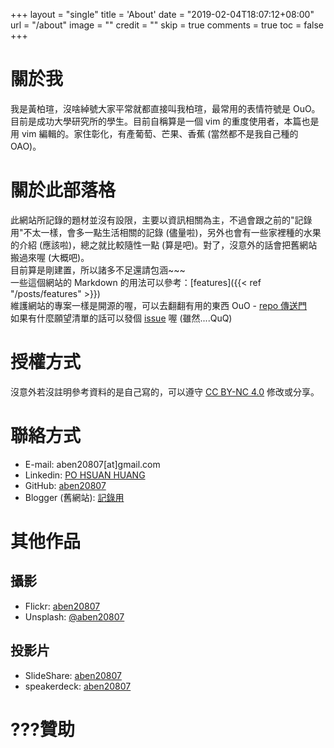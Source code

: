 +++
layout = "single"
title = 'About'
date = "2019-02-04T18:07:12+08:00"
url = "/about"
image = ""
credit = ""
skip = true
comments = true
toc = false
+++

# 關於我

我是黃柏瑄，沒啥綽號大家平常就都直接叫我柏瑄，最常用的表情符號是 OuO。目前是成功大學研究所的學生。目前自稱算是一個 vim 的重度使用者，本篇也是用 vim 編輯的。家住彰化，有產葡萄、芒果、香蕉 (當然都不是我自己種的 OAO)。

# 關於此部落格

此網站所記錄的題材並沒有設限，主要以資訊相關為主，不過會跟之前的"記錄用"不太一樣，會多一點生活相關的記錄 (儘量啦)，另外也會有一些家裡種的水果的介紹 (應該啦)，總之就比較隨性一點 (算是吧)。對了，沒意外的話會把舊網站搬過來喔 (大概吧)。  
目前算是剛建置，所以諸多不足還請包涵~~~  
一些這個網站的 Markdown 的用法可以參考：[features]({{< ref "/posts/features" >}})   
維護網站的專案一樣是開源的喔，可以去翻翻有用的東西 OuO - [repo 傳送門](https://github.com/aben20807/blog-post)  
如果有什麼願望清單的話可以發個 [issue](https://github.com/aben20807/blog-post/issues) 喔 (雖然....QuQ)

# 授權方式

沒意外若沒註明參考資料的是自己寫的，可以遵守 [CC BY-NC 4.0](https://creativecommons.org/licenses/by-nc/4.0/) 修改或分享。

# 聯絡方式

+ E-mail: aben20807[at]gmail.com
+ Linkedin: [PO HSUAN HUANG](https://www.linkedin.com/in/po-hsuan-huang-6587b6117/)
+ GitHub: [aben20807](https://github.com/aben20807)
+ Blogger (舊網站): [記錄用](https://aben20807.blogspot.com/)

# 其他作品

## 攝影

+ Flickr: [aben20807](https://www.flickr.com/photos/aben20807/)
+ Unsplash: [@aben20807](https://unsplash.com/@aben20807)

## 投影片

+ SlideShare: [aben20807](https://www.slideshare.net/aben20807)
+ speakerdeck: [aben20807](https://speakerdeck.com/aben20807)

# ???贊助
